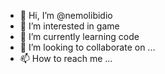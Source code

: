 - 👋 Hi, I’m @nemolibidio
- 👀 I’m interested in game
- 🌱 I’m currently learning code
- 💞️ I’m looking to collaborate on ...
- 📫 How to reach me ...

<!---
nemolibidio/nemolibidio is a ✨ special ✨ repository because its `README.md` (this file) appears on your GitHub profile.
You can click the Preview link to take a look at your changes.
--->
